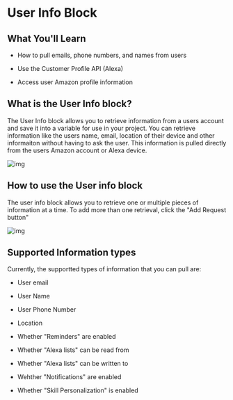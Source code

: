 # User Info Block

## What You'll Learn



- How to pull emails, phone numbers, and names from users

- Use the Customer Profile API (Alexa)

- Access user Amazon profile information



## What is the User Info block?



The User Info block allows you to retrieve information from a users account and save it into a variable for use in your project. You can retrieve information like the users name, email, location of their device and other informaiton without having to ask the user. This information is pulled directly from the users Amazon account or Alexa device. 

![img](https://i.imgur.com/VlbJJrd.png)



## How to use the User info block



The user info block allows you to retrieve one or multiple pieces of information at a time. To add more than one retrieval, click the "Add Request button"

![img](https://i.imgur.com/WwEjpAz.png)



## Supported Information types

Currently, the supportted types of information that you can pull are:



- User email

- User Name

- User Phone Number

- Location

- Whether "Reminders" are enabled

- Whether "Alexa lists" can be read from

- Whether "Alexa lists" can be written to

- Wehther "Notifications" are enabled

- Whether "Skill Personalization" is enabled